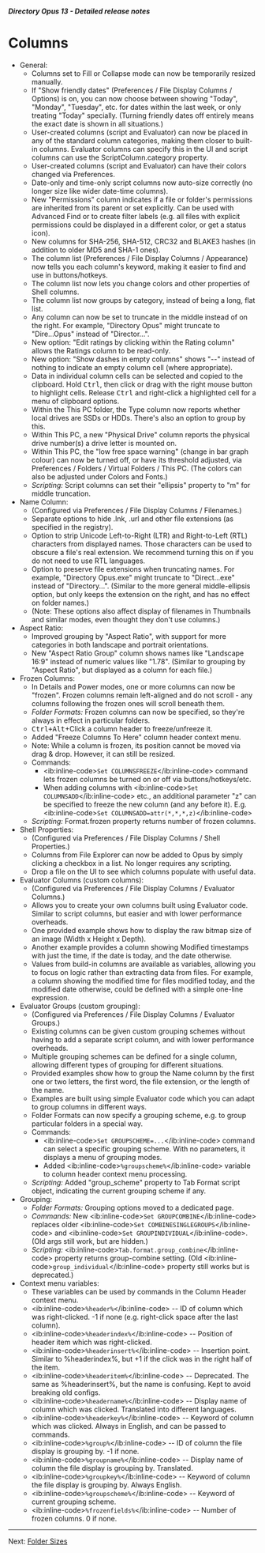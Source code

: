 ##### Directory Opus 13 - Detailed release notes

# Columns

- General:
  - Columns set to Fill or Collapse mode can now be temporarily resized manually.
  - If "Show friendly dates" (Preferences / File Display Columns / Options) is on, you can now choose between showing "Today", "Monday", "Tuesday", etc. for dates within the last week, or only treating "Today" specially. (Turning friendly dates off entirely means the exact date is shown in all situations.)
  - User-created columns (script and Evaluator) can now be placed in any of the standard column categories, making them closer to built-in columns. Evaluator columns can specify this in the UI and script columns can use the ScriptColumn.category property.
  - User-created columns (script and Evaluator) can have their colors changed via Preferences.
  - Date-only and time-only script columns now auto-size correctly (no longer size like wider date-time columns).
  - New "Permissions" column indicates if a file or folder's permissions are inherited from its parent or set explicitly. Can be used with Advanced Find or to create filter labels (e.g. all files with explicit permissions could be displayed in a different color, or get a status icon).
  - New columns for SHA-256, SHA-512, CRC32 and BLAKE3 hashes (in addition to older MD5 and SHA-1 ones).
  - The column list (Preferences / File Display Columns / Appearance) now tells you each column's keyword, making it easier to find and use in buttons/hotkeys.
  - The column list now lets you change colors and other properties of Shell columns.
  - The column list now groups by category, instead of being a long, flat list.
  - Any column can now be set to truncate in the middle instead of on the right. For example, "Directory Opus" might truncate to "Dire...Opus" instead of "Director...".
  - New option: "Edit ratings by clicking within the Rating column" allows the Ratings column to be read-only.
  - New option: "Show dashes in empty columns" shows "--" instead of nothing to indicate an empty column cell (where appropriate).
  - Data in individual column cells can be selected and copied to the clipboard. Hold <kbd>Ctrl</kbd>, then click or drag with the right mouse button to highlight cells. Release <kbd>Ctrl</kbd> and right-click a highlighted cell for a menu of clipboard options.
  - Within the This PC folder, the Type column now reports whether local drives are SSDs or HDDs. There's also an option to group by this.
  - Within This PC, a new "Physical Drive" column reports the physical drive number(s) a drive letter is mounted on.
  - Within This PC, the "low free space warning" (change in bar graph colour) can now be turned off, or have its threshold adjusted, via Preferences / Folders / Virtual Folders / This PC. (The colors can also be adjusted under Colors and Fonts.)
  - *Scripting:* Script columns can set their "ellipsis" property to "m" for middle truncation.
- Name Column:
  - (Configured via Preferences / File Display Columns / Filenames.)
  - Separate options to hide .lnk, .url and other file extensions (as specified in the registry).
  - Option to strip Unicode Left-to-Right (LTR) and Right-to-Left (RTL) characters from displayed names. Those characters can be used to obscure a file's real extension. We recommend turning this on if you do not need to use RTL languages.
  - Option to preserve file extensions when truncating names. For example, "Directory Opus.exe" might truncate to "Direct...exe" instead of "Directory...". (Similar to the more general middle-ellipsis option, but only keeps the extension on the right, and has no effect on folder names.)
  - (Note: These options also affect display of filenames in Thumbnails and similar modes, even thought they don't use columns.)
- Aspect Ratio:
  - Improved grouping by "Aspect Ratio", with support for more categories in both landscape and portrait orientations.
  - New "Aspect Ratio Group" column shows names like "Landscape 16:9" instead of numeric values like "1.78". (Similar to grouping by "Aspect Ratio", but displayed as a column for each file.)
- Frozen Columns:
  - In Details and Power modes, one or more columns can now be "frozen". Frozen columns remain left-aligned and do not scroll - any columns following the frozen ones will scroll beneath them.
  - *Folder Formats:* Frozen columns can now be specified, so they're always in effect in particular folders.
  - <kbd>Ctrl+Alt</kbd>+Click a column header to freeze/unfreeze it.
  - Added "Freeze Columns To Here" column header context menu.
  - Note: While a column is frozen, its position cannot be moved via drag & drop. However, it can still be resized.
  - Commands:
    - \<ib:inline-code\>`Set COLUMNSFREEZE`\</ib:inline-code\> command lets frozen columns be turned on or off via buttons/hotkeys/etc.
    - When adding columns with \<ib:inline-code\>`Set COLUMNSADD`\</ib:inline-code\> etc., an additional parameter "z" can be specified to freeze the new column (and any before it). E.g. \<ib:inline-code\>`Set COLUMNSADD=attr(*,*,*,z)`\</ib:inline-code\>
  - *Scripting:* Format.frozen property returns number of frozen columns.
- Shell Properties:
  - (Configured via Preferences / File Display Columns / Shell Properties.)
  - Columns from File Explorer can now be added to Opus by simply clicking a checkbox in a list. No longer requires any scripting.
  - Drop a file on the UI to see which columns populate with useful data.
- Evaluator Columns (custom columns):
  - (Configured via Preferences / File Display Columns / Evaluator Columns.)
  - Allows you to create your own columns built using Evaluator code. Similar to script columns, but easier and with lower performance overheads.
  - One provided example shows how to display the raw bitmap size of an image (Width x Height x Depth).
  - Another example provides a column showing Modified timestamps with just the time, if the date is today, and the date otherwise.
  - Values from build-in columns are available as variables, allowing you to focus on logic rather than extracting data from files. For example, a column showing the modified time for files modified today, and the modified date otherwise, could be defined with a simple one-line expression.
- Evaluator Groups (custom grouping):
  - (Configured via Preferences / File Display Columns / Evaluator Groups.)
  - Existing columns can be given custom grouping schemes without having to add a separate script column, and with lower performance overheads.
  - Multiple grouping schemes can be defined for a single column, allowing different types of grouping for different situations.
  - Provided examples show how to group the Name column by the first one or two letters, the first word, the file extension, or the length of the name.
  - Examples are built using simple Evaluator code which you can adapt to group columns in different ways.
  - Folder Formats can now specify a grouping scheme, e.g. to group particular folders in a special way.
  - Commands:
    - \<ib:inline-code\>`Set GROUPSCHEME=...`\</ib:inline-code\> command can select a specific grouping scheme. With no parameters, it displays a menu of grouping modes.
    - Added \<ib:inline-code\>`%groupscheme%`\</ib:inline-code\> variable to column header context menu processing.
  - *Scripting:* Added "group_scheme" property to Tab Format script object, indicating the current grouping scheme if any.
- Grouping:
  - *Folder Formats:* Grouping options moved to a dedicated page.
  - *Commands:* New \<ib:inline-code\>`Set GROUPCOMBINE`\</ib:inline-code\> replaces older \<ib:inline-code\>`Set COMBINESINGLEGROUPS`\</ib:inline-code\> and \<ib:inline-code\>`Set GROUPINDIVIDUAL`\</ib:inline-code\>. (Old args still work, but are hidden.)
  - *Scripting:* \<ib:inline-code\>`Tab.format.group_combine`\</ib:inline-code\> property returns group-combine setting. (Old \<ib:inline-code\>`group_individual`\</ib:inline-code\> property still works but is deprecated.)
- Context menu variables:
  - These variables can be used by commands in the Column Header context menu.
  - \<ib:inline-code\>`%header%`\</ib:inline-code\> -- ID of column which was right-clicked. -1 if none (e.g. right-click space after the last column).
  - \<ib:inline-code\>`%headerindex%`\</ib:inline-code\> -- Position of header item which was right-clicked.
  - \<ib:inline-code\>`%headerinsert%`\</ib:inline-code\> -- Insertion point. Similar to %headerindex%, but +1 if the click was in the right half of the item.
  - \<ib:inline-code\>`%headeritem%`\</ib:inline-code\> -- Deprecated. The same as %headerinsert%, but the name is confusing. Kept to avoid breaking old configs.
  - \<ib:inline-code\>`%headername%`\</ib:inline-code\> -- Display name of column which was clicked. Translated into different languages.
  - \<ib:inline-code\>`%headerkey%`\</ib:inline-code\> -- Keyword of column which was clicked. Always in English, and can be passed to commands.
  - \<ib:inline-code\>`%group%`\</ib:inline-code\> -- ID of column the file display is grouping by. -1 if none.
  - \<ib:inline-code\>`%groupname%`\</ib:inline-code\> -- Display name of column the file display is grouping by. Translated.
  - \<ib:inline-code\>`%groupkey%`\</ib:inline-code\> -- Keyword of column the file display is grouping by. Always English.
  - \<ib:inline-code\>`%groupscheme%`\</ib:inline-code\> -- Keyword of current grouping scheme.
  - \<ib:inline-code\>`%frozenfields%`\</ib:inline-code\> -- Number of frozen columns. 0 if none.

------------------------------------------------------------------------

Next: [Folder Sizes](/Manual/release_history/opus13_detailed/folder_sizes.md)
